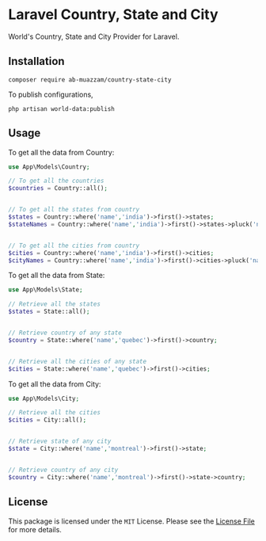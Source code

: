 Laravel Country, State and City
======

World's Country, State and City Provider for Laravel.


Installation
-----

```
composer require ab-muazzam/country-state-city
```

To publish configurations,

```
php artisan world-data:publish
```


Usage
-----
To get all the data from Country:

```php
use App\Models\Country;

// To get all the countries
$countries = Country::all();


// To get all the states from country
$states = Country::where('name','india')->first()->states; 
$stateNames = Country::where('name','india')->first()->states->pluck('name');


// To get all the cities from country
$cities = Country::where('name','india')->first()->cities; 
$cityNames = Country::where('name','india')->first()->cities->pluck('name');
```

To get all the data from State:

```php
use App\Models\State;

// Retrieve all the states
$states = State::all();


// Retrieve country of any state
$country = State::where('name','quebec')->first()->country; 


// Retrieve all the cities of any state
$cities = State::where('name','quebec')->first()->cities; 
```

To get all the data from City:

```php
use App\Models\City;

// Retrieve all the cities
$cities = City::all();


// Retrieve state of any city
$state = City::where('name','montreal')->first()->state; 


// Retrieve country of any city
$country = City::where('name','montreal')->first()->state->country; 
```

License
-----
This package is licensed under the `MIT` License. Please see the [License File](https://github.com/abmuazzam/laravel-country-state-city/blob/master/LICENSE) for more details.
